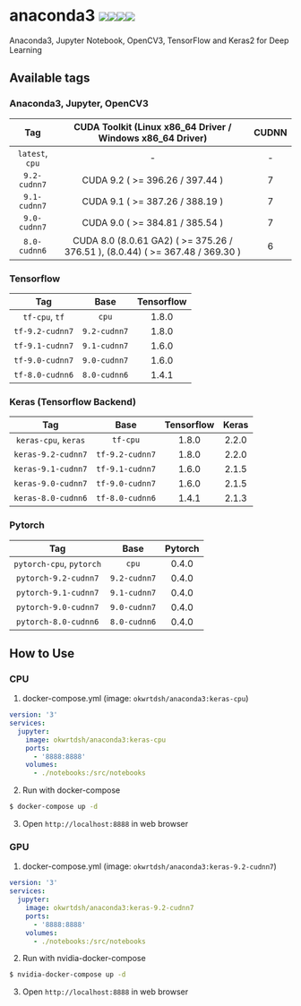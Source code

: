 # anaconda3 [![](https://img.shields.io/docker/stars/okwrtdsh/anaconda3.svg)![](https://img.shields.io/docker/pulls/okwrtdsh/anaconda3.svg)![](https://img.shields.io/docker/automated/okwrtdsh/anaconda3.svg)![](https://img.shields.io/docker/build/okwrtdsh/anaconda3.svg)](https://hub.docker.com/r/okwrtdsh/anaconda3/)
Anaconda3, Jupyter Notebook, OpenCV3, TensorFlow and Keras2 for Deep Learning

## Available tags
### Anaconda3, Jupyter, OpenCV3

| Tag | CUDA Toolkit (Linux x86_64 Driver / Windows x86_64 Driver) | CUDNN |
|:-:|:-:|:-:|
| `latest`, `cpu` | - | - |
| `9.2-cudnn7` | CUDA 9.2 ( >= 396.26 / 397.44 ) | 7 |
| `9.1-cudnn7` | CUDA 9.1 ( >= 387.26 / 388.19 ) | 7 |
| `9.0-cudnn7` | CUDA 9.0 ( >= 384.81 / 385.54 ) | 7 |
| `8.0-cudnn6` | CUDA 8.0 (8.0.61 GA2) ( >= 375.26 / 376.51 ), (8.0.44) ( >= 367.48 / 369.30 ) | 6 |

### Tensorflow

| Tag | Base | Tensorflow |
|:-:|:-:|:-:|
| `tf-cpu`, `tf` | `cpu` | 1.8.0 |
| `tf-9.2-cudnn7` | `9.2-cudnn7` | 1.8.0 |
| `tf-9.1-cudnn7` | `9.1-cudnn7` | 1.6.0 |
| `tf-9.0-cudnn7` | `9.0-cudnn7` | 1.6.0 |
| `tf-8.0-cudnn6` | `8.0-cudnn6` | 1.4.1 |

### Keras (Tensorflow Backend)

| Tag | Base | Tensorflow | Keras |
|:-:|:-:|:-:|:-:|
| `keras-cpu`, `keras` | `tf-cpu` | 1.8.0 | 2.2.0 |
| `keras-9.2-cudnn7` | `tf-9.2-cudnn7` | 1.8.0 | 2.2.0 |
| `keras-9.1-cudnn7` | `tf-9.1-cudnn7` | 1.6.0 | 2.1.5 |
| `keras-9.0-cudnn7` | `tf-9.0-cudnn7` | 1.6.0 | 2.1.5 |
| `keras-8.0-cudnn6` | `tf-8.0-cudnn6` | 1.4.1 | 2.1.3 |

### Pytorch

| Tag | Base | Pytorch |
|:-:|:-:|:-:|
| `pytorch-cpu`, `pytorch` | `cpu` | 0.4.0 |
| `pytorch-9.2-cudnn7` | `9.2-cudnn7` | 0.4.0 |
| `pytorch-9.1-cudnn7` | `9.1-cudnn7` | 0.4.0 |
| `pytorch-9.0-cudnn7` | `9.0-cudnn7` | 0.4.0 |
| `pytorch-8.0-cudnn6` | `8.0-cudnn6` | 0.4.0 |

## How to Use

### CPU
1. docker-compose.yml (image: `okwrtdsh/anaconda3:keras-cpu`)
```yml
version: '3'
services:
  jupyter:
    image: okwrtdsh/anaconda3:keras-cpu
    ports:
      - '8888:8888'
    volumes:
      - ./notebooks:/src/notebooks
```
2. Run with docker-compose
```bash
$ docker-compose up -d
```
3. Open `http://localhost:8888` in web browser

### GPU
1. docker-compose.yml (image: `okwrtdsh/anaconda3:keras-9.2-cudnn7`)
```yml
version: '3'
services:
  jupyter:
    image: okwrtdsh/anaconda3:keras-9.2-cudnn7
    ports:
      - '8888:8888'
    volumes:
      - ./notebooks:/src/notebooks
```
2. Run with nvidia-docker-compose
```bash
$ nvidia-docker-compose up -d
```
3. Open `http://localhost:8888` in web browser
